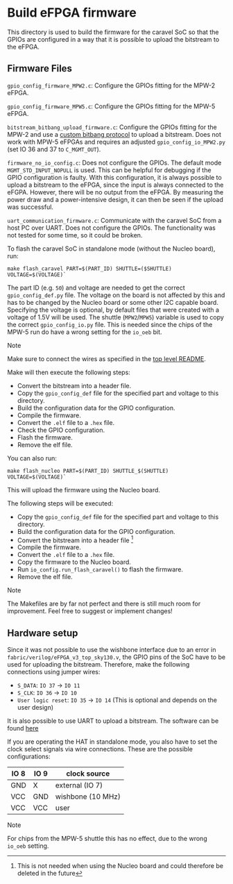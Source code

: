 # Build eFPGA firmware

This directory is used to build the firmware for the caravel SoC so that the
GPIOs are configured in a way that it is possible to upload the
bitstream to the eFPGA.

## Firmware Files
`gpio_config_firmware_MPW2.c`: Configure the GPIOs fitting for the MPW-2 eFPGA.

`gpio_config_firmware_MPW5.c`: Configure the GPIOs fitting for the MPW-5 eFPGA.

`bitstream_bitbang_upload_firmware.c`: Configure the GPIOs fitting for the MPW-2
and use a [custom bitbang
protocol](https://fabulous.readthedocs.io/en/latest/simulation/simulation.html)
to upload a bitstream. Does not work with MPW-5 eFPGAs and
requires an adjusted `gpio_config_io_MPW2.py` (set IO 36 and 37 to `C_MGMT_OUT`).

`firmware_no_io_config.c`: Does not configure the GPIOs. The default mode
`MGMT_STD_INPUT_NOPULL` is used. This can be helpful for debugging if the GPIO configuration is
faulty. With this configuration, it is always possible to upload a bitstream to
the eFPGA, since the input is always connected to the eFGPA. However, there will
be no output from the eFPGA. By measuring the power draw and a power-intensive
design, it can then be seen if the upload was successful.

`uart_communication_firmware.c`: Communicate with the caravel SoC from a host PC
over UART. Does not configure the GPIOs. The functionality was not tested for some
time, so it could be broken.

To flash the caravel SoC in standalone mode (without the Nucleo board), run:

 ```console
 make flash_caravel PART=$(PART_ID) SHUTTLE=($SHUTTLE) VOLTAGE=$(VOLTAGE)`
 ```

The part ID (e.g. `50`) and voltage are needed to get the correct `gpio_config_def.py` file.
The voltage on the board is not affected by this and has to be changed by the
Nucleo board or some other I2C capable board. Specifying the voltage is
optional, by default files that were created with a voltage of 1.5V will be
used.
The shuttle (`MPW2`/`MPW5`) variable is used to copy the correct
`gpio_config_io.py` file. This is needed since the chips of the MPW-5 run do
have a wrong setting for the `io_oeb` bit.

> [!Note]
> Make sure to connect the wires as specified in the [top level README](../../README.md).

Make will then execute the following steps:

- Convert the bitstream into a header file.
- Copy the `gpio_config_def` file for the specified part and voltage to this directory.
- Build the configuration data for the GPIO configuration.
- Compile the firmware.
- Convert the `.elf` file to a `.hex` file.
- Check the GPIO configuration.
- Flash the firmware.
- Remove the elf file.

You can also run:

 ```console
 make flash_nucleo PART=$(PART_ID) SHUTTLE_$(SHUTTLE) VOLTAGE=$(VOLTAGE)`
 ```

This will upload the firmware using the Nucleo board.

The following steps will be executed:

- Copy the `gpio_config_def` file for the specified part and voltage to this directory.
- Build the configuration data for the GPIO configuration.
- Convert the bitstream into a header file [^1]
- Compile the firmware.
- Convert the `.elf` file to a `.hex` file.
- Copy the firmware to the Nucleo board.
- Run `io_config.run_flash_caravel()` to flash the firmware.
- Remove the elf file.

> [!Note]
> The Makefiles are by far not perfect and there is still much room for improvement.
> Feel free to suggest or implement changes!

## Hardware setup

Since it was not possible to use the wishbone interface due to an error in
`fabric/verilog/eFPGA_v3_top_sky130.v`, the GPIO pins of the SoC have to be
used for uploading the bitstream. Therefore, make the following connections using
jumper wires:

- `S_DATA`: `IO 37` -> `IO 11`
- `S_CLK`: `IO 36` -> `IO 10`
- `User logic reset`: `IO 35` -> `IO 14` (This is optional and depends on the
user design)

It is also possible to use UART to upload a bitstream. The software can be found
[here](https://github.com/IAmMarcelJung/FABulous_board/tree/main/software)

If you are operating the HAT in standalone mode, you also have to set the clock
select signals via wire connections. These are the possible configurations:

| IO 8   | IO 9   | clock source        |
|--------|--------|---------------------|
|  GND   |  X     | external (IO 7)     |
|  VCC   |  GND   | wishbone (10 MHz)   |
|  VCC   |  VCC   | user                |

> [!Note]
> For chips from the MPW-5 shuttle this has no effect, due to the wrong `io_oeb`
> setting.

 [^1]: This is not needed when using the Nucleo board and could therefore be deleted in the future
